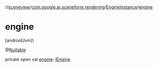 //[sceneview](../../../index.md)/[com.google.ar.sceneform.rendering](../index.md)/[EngineInstance](index.md)/[engine](engine.md)

# engine

[androidJvm]\

@[Nullable](https://developer.android.com/reference/kotlin/androidx/annotation/Nullable.html)

private open val [engine](engine.md): [IEngine](../-i-engine/index.md)
